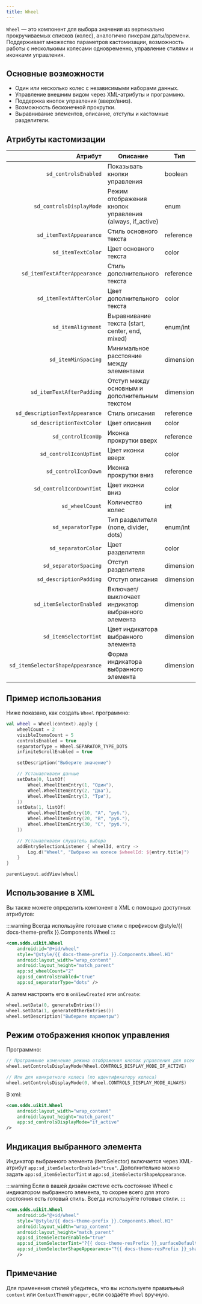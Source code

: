 ```yaml
---
title: Wheel
---
```


`Wheel` — это компонент для выбора значения из вертикально прокручиваемых списков (колес), аналогично пикерам даты/времени.  
Поддерживает множество параметров кастомизации, возможность работы с несколькими колесами одновременно, управление стилями и иконками управления.

## Основные возможности

- Один или несколько колес с независимыми наборами данных.
- Управление внешним видом через XML-атрибуты и программно.
- Поддержка кнопок управления (вверх/вниз).
- Возможность бесконечной прокрутки.
- Выравнивание элементов, описание, отступы и кастомные разделители.

## Атрибуты кастомизации

|                          Атрибут | Описание                                                | Тип       |
|---------------------------------:|---------------------------------------------------------|-----------|
|             `sd_controlsEnabled` | Показывать кнопки управления                            | boolean   |
|         `sd_controlsDisplayMode` | Режим отображения кнопок управления (always, if_active) | enum      |
|          `sd_itemTextAppearance` | Стиль основного текста                                  | reference |
|               `sd_itemTextColor` | Цвет основного текста                                   | color     |
|     `sd_itemTextAfterAppearance` | Стиль дополнительного текста                            | reference |
|          `sd_itemTextAfterColor` | Цвет дополнительного текста                             | color     |
|               `sd_itemAlignment` | Выравнивание текста (start, center, end, mixed)         | enum/int  |
|              `sd_itemMinSpacing` | Минимальное расстояние между элементами                 | dimension |
|        `sd_itemTextAfterPadding` | Отступ между основным и дополнительным текстом          | dimension |
|   `sd_descriptionTextAppearance` | Стиль описания                                          | reference |
|        `sd_descriptionTextColor` | Цвет описания                                           | color     |
|               `sd_controlIconUp` | Иконка прокрутки вверх                                  | reference |
|           `sd_controlIconUpTint` | Цвет иконки вверх                                       | color     |
|             `sd_controlIconDown` | Иконка прокрутки вниз                                   | reference |
|         `sd_controlIconDownTint` | Цвет иконки вниз                                        | color     |
|                  `sd_wheelCount` | Количество колес                                        | int       |
|               `sd_separatorType` | Тип разделителя (none, divider, dots)                   | enum/int  |
|              `sd_separatorColor` | Цвет разделителя                                        | color     |
|            `sd_separatorSpacing` | Отступ разделителя                                      | dimension |
|          `sd_descriptionPadding` | Отступ описания                                         | dimension |
|         `sd_itemSelectorEnabled` | Включает/выключает индикатор выбранного элемента        | dimension |
|            `sd_itemSelectorTint` | Цвет индикатора выбранного элемента                     | dimension |
| `sd_itemSelectorShapeAppearance` | Форма индикатора выбранного элемента                    | dimension |

## Пример использования

Ниже показано, как создать `Wheel` программно:

```kotlin
val wheel = Wheel(context).apply {
    wheelCount = 2
    visibleItemsCount = 5
    controlsEnabled = true
    separatorType = Wheel.SEPARATOR_TYPE_DOTS
    infiniteScrollEnabled = true

    setDescription("Выберите значение")

    // Устанавливаем данные
    setData(0, listOf(
        Wheel.WheelItemEntry(1, "Один"),
        Wheel.WheelItemEntry(2, "Два"),
        Wheel.WheelItemEntry(3, "Три"),
    ))
    setData(1, listOf(
        Wheel.WheelItemEntry(10, "A", "руб."),
        Wheel.WheelItemEntry(20, "B", "руб."),
        Wheel.WheelItemEntry(30, "C", "руб."),
    ))

    // Устанавливаем слушатель выбора
    addEntrySelectionListener { wheelId, entry ->
        Log.d("Wheel", "Выбрано на колесе $wheelId: ${entry.title}")
    }
}

parentLayout.addView(wheel)
```

## Использование в XML

Вы также можете определить компонент в XML с помощью доступных атрибутов:

:::warning
Всегда используйте готовые стили с префиксом @style/{{ docs-theme-prefix }}.Components.Wheel
:::

```xml
<com.sdds.uikit.Wheel
    android:id="@+id/wheel"
    style="@style/{{ docs-theme-prefix }}.Components.Wheel.H1"
    android:layout_width="wrap_content"
    android:layout_height="match_parent"
    app:sd_wheelCount="2"
    app:sd_controlsEnabled="true"
    app:sd_separatorType="dots" />
```

А затем настроить его в `onViewCreated` или `onCreate`:

```kotlin
wheel.setData(0, generateEntries())
wheel.setData(1, generateOtherEntries())
wheel.setDescription("Выберите параметры")
```

## Режим отображения кнопок управления

Программно: 
```kotlin
// Программное изменение режима отображения кнопок управления для всех колёс
wheel.setControlsDisplayMode(Wheel.CONTROLS_DISPLAY_MODE_IF_ACTIVE)

// Или для конкретного колеса (по идентификатору колеса)
wheel.setControlsDisplayMode(0, Wheel.CONTROLS_DISPLAY_MODE_ALWAYS)
```

В xml:
```xml
<com.sdds.uikit.Wheel
    android:layout_width="wrap_content"
    android:layout_height="match_parent"
    app:sd_controlsDisplayMode="if_active"
/>
```

## Индикация выбранного элемента
Индикатор выбранного элемента (itemSelector) включается через XML-атрибут `app:sd_itemSelectorEnabled="true"`. 
Дополнительно можно задать `app:sd_itemSelectorTint` и `app:sd_itemSelectorShapeAppearance`.

:::warning
Если в вашей дизайн системе есть состояние Wheel c индикатором выбранного элемента, то скорее всего для этого состояния есть готовый стиль.
Всегда используйте готовые стили.
:::

```xml
<com.sdds.uikit.Wheel
    android:id="@+id/wheel"
    style="@style/{{ docs-theme-prefix }}.Components.Wheel.H1"
    android:layout_width="wrap_content"
    android:layout_height="match_parent"
    app:sd_itemSelectorEnabled="true"
    app:sd_itemSelectorTint="?{{ docs-theme-resPrefix }}_surfaceDefaultSolidDefault"
    app:sd_itemSelectorShapeAppearance="?{{ docs-theme-resPrefix }}_shapeRoundM"
    />
```

## Примечание

Для применения стилей убедитесь, что вы используете правильный `context` или `ContextThemeWrapper`, если создаёте `Wheel` вручную.
